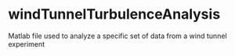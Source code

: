 # windTunnelTurbulenceAnalysis
Matlab file used to analyze a specific set of data from a wind tunnel experiment
